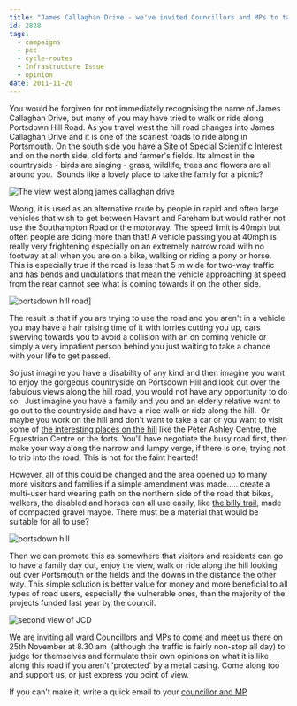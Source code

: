 ```yaml
---
title: "James Callaghan Drive - we've invited Councillors and MPs to take a look on 25th November"
id: 2828
tags:
  - campaigns
  - pcc
  - cycle-routes
  - Infrastructure Issue
  - opinion
date: 2011-11-20
---
```


You would be forgiven for not immediately recognising the name of James Callaghan Drive, but many of you may have tried to walk or ride along Portsdown Hill Road. As you travel west the hill road changes into James Callaghan Drive and it is one of the scariest roads to ride along in Portsmouth. On the south side you have a [Site of Special Scientific Interest ](http://www.portsdown.hampshire.org.uk/manage.htm "portsdown SSSi")and on the north side, old forts and farmer's fields. Its almost in the countryside - birds are singing - grass, wildlife, trees and flowers are all around you.  Sounds like a lovely place to take the family for a picnic?

![The view west along james callaghan drive](/assets/JCD21.jpg)

Wrong, it is used as an alternative route by people in rapid and often large vehicles that wish to get between Havant and Fareham but would rather not use the Southampton Road or the motorway. The speed limit is 40mph but often people are doing more than that! A vehicle passing you at 40mph is really very frightening especially on an extremely narrow road with no footway at all when you are on a bike, walking or riding a pony or horse. This is especially true if the road is less that 5 m wide for two-way traffic and has bends and undulations that mean the vehicle approaching at speed from the rear cannot see what is coming towards it on the other side.

![portsdown hill road](/assets/Portsdown-Hill-road.jpg)]

The result is that if you are trying to use the road and you aren't in a vehicle you may have a hair raising time of it with lorries cutting you up, cars swerving towards you to avoid a collision with an on coming vehicle or simply a very impatient person behind you just waiting to take a chance with your life to get passed.

So just imagine you have a disability of any kind and then imagine you want to enjoy the gorgeous countryside on Portsdown Hill and look out over the fabulous views along the hill road, you would not have any opportunity to do so.  Just imagine you have a family and you and an elderly relative want to go out to the countryside and have a nice walk or ride along the hill.  Or maybe you work on the hill and don't want to take a car or you want to visit some of [the interesting places on the hill](http://www.portsdown.hampshire.org.uk/places.htm) like the Peter Ashley Centre, the Equestrian Centre or the forts. You'll have negotiate the busy road first, then make your way along the narrow and lumpy verge, if there is one, trying not to trip into the road. This is not for the faint hearted!

However, all of this could be changed and the area opened up to many more visitors and families if a simple amendment was made..... create a multi-user hard wearing path on the northern side of the road that bikes, walkers, the disabled and horses can all use easily, like [the billy trail](http://hampshire.walkandcycle.co.uk/trail_details.php?recordID=HAMPTR0041), made of compacted gravel maybe. There must be a material that would be suitable for all to use?

![portsdown hill](/assets/portsdown-hill.jpg)

Then we can promote this as somewhere that visitors and residents can go to have a family day out, enjoy the view, walk or ride along the hill looking out over Portsmouth or the fields and the downs in the distance the other way. This simple solution is better value for money and more beneficial to all types of road users, especially the vulnerable ones, than the majority of the projects funded last year by the council.

![second view of JCD](/assets/JCD3.jpg)

We are inviting all ward Councillors and MPs to come and meet us there on 25th November at 8.30 am  (although the traffic is fairly non-stop all day) to judge for themselves and formulate their own opinions on what it is like along this road if you aren't 'protected' by a metal casing. Come along too and support us, or just express you point of view.

If you can't make it, write a quick email to your [councillor and MP](http://www.portsmouth.gov.uk/yourcouncil/councillors-and-MPs.html)
